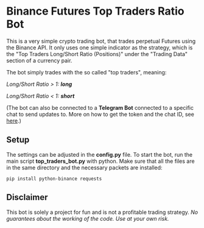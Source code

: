 # Binance Futures Top Traders Ratio Bot

This is a very simple crypto trading bot, that trades perpetual Futures using the Binance API. It only uses one simple indicator as the strategy, which is the "Top Traders Long/Short Ratio (Positions)" under the "Trading Data" section of a currency pair.

The bot simply trades with the so called "top traders", meaning:

_Long/Short Ratio > 1:_ ***long***

_Long/Short Ratio < 1:_ ***short***

(The bot can also be connected to a **Telegram Bot** connected to a specific chat to send updates to. More on how to get the token and the chat ID, see [here](https://core.telegram.org/bots).)

## Setup

The settings can be adjusted in the **config.py** file. To start the bot, run the main script **top_traders_bot.py** with python. Make sure that all the files are in the same directory and the necessary packets are installed:

`pip install python-binance requests`

## Disclaimer

This bot is solely a project for fun and is not a profitable trading strategy. _No guarantees about the working of the code. Use at your own risk._
